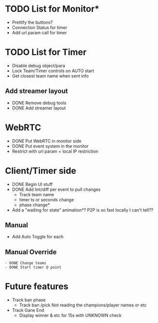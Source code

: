 # TODO List for Monitor*
- Prettify the buttons?
- Connection Status for timer
- Add url param call for timer

# TODO List for Timer
- Disable debug object/para
- Lock Team/Timer controls on AUTO start
- Get closest team name when sent info

## Add streamer layout 
- DONE Remove debug tools
- DONE Add streamer layout

# WebRTC
- DONE Put WebRTC in monitor side
- DONE Put event system in the monitor
- Restrict with url param + local IP restriction

# Client/Timer side
- DONE Begin UI stuff
- DONE Add lint/diff per event to pull changes
    - Track team name
    - timer ts or seconds change
    - phase change*
- Add a "waiting for state" animation*? P2P is so fast locally I can't tell??

## Manual
- Add Auto Toggle for each
## Manual Override
    - DONE Change teams
    - DONE Start timer @ point

# Future features
- Track ban phase
    - Track ban /pick
        Not reading the champions/player names or etc
- Track Gane End
    - Display winner & etc for 15s with UNKNOWN check



